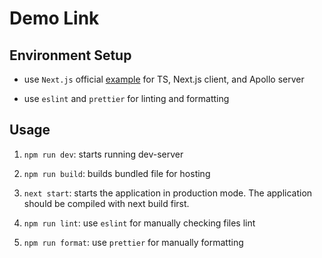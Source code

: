 # Demo Link

## Environment Setup

- use `Next.js` official [example](https://github.com/vercel/next.js/tree/canary/examples/api-routes-apollo-server-and-client) for TS, Next.js client, and Apollo server

- use `eslint` and `prettier` for linting and formatting

## Usage

1. `npm run dev`: starts running dev-server

2. `npm run build`: builds bundled file for hosting

3. `next start`: starts the application in production mode. The application should be compiled with next build first.

4. `npm run lint`: use `eslint` for manually checking files lint

5. `npm run format`: use `prettier` for manually formatting
